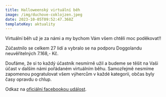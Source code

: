 ```yaml
---
title: Halloweenský virtuální běh
image: /img/duchove-coklojzen.jpeg
date: 2023-10-05T09:52:47.368Z
templateKey: aktuality
---
```

V﻿irtuální běh už je za námi a my bychom Vám všem chtěli moc poděkovat!!

Zúčastnilo se celkem 27 lidí a vybralo se na podporu Doggolandu neuvěřitelných 7.168,- Kč.

Doufáme, že si to každý účastník nesmírně užil a budeme se těšit na Vaši účast v dalším námi pořádaném virtuálním běhu. Samozřejmě nesmíme zapomenou pogratulovat všem výhercům v každé kategorii, občas byly časy opravdu o chlup. 

Odkaz na [oficiální facebookou událost](https://www.facebook.com/events/1550232449137922/).